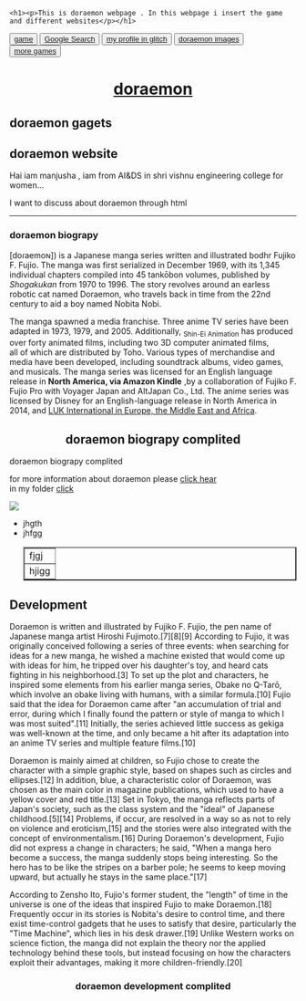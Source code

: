 
<html>

<head>
<link rel="stylesheet" type="text/css" href="mystylecss.css">

    <h1><p>This is doraemon webpage . In this webpage i insert the game and different websites</p></h1>
</head>

<body >

<button type="button" class="btn btn-game"><a href="https://manjusha18.github.io/Manjusha18/">game</a></button>
	<button class ="btn btn-primary" ><a href="https://www.google.com/" target="_blank">Google Search</a></button>
<button type="button" class="btn btn-profile"><a href=  "https://glitch.com/edit/#!/flaxen-nickel-school?path=index.html%3A11%3A9">my profile in glitch </a></button>
<button type="button" class="btn btn-doraemon images"><a href="https://wallpapercave.com/doraemon-hd-wallpapers">doraemon images</a></button>
	<button type="button" class="btn btn-warning"><a href = "https://poki.com/">more games</a></button>
	<div> <u><h1 align="center"> doraemon </h1></u>
<h2> doraemon gagets </h2>
<h2> doraemon website </h2>
</div>
<p>Hai iam manjusha , iam from AI&DS in shri vishnu engineering college for women...</p> I want to discuss about doraemon through html <hr>
	<h3 align ="left">doraemon biograpy</h3>
       [doɾaemoɴ]) is a Japanese manga series written and illustrated bodhr Fujiko F. Fujio. The manga was first serialized in December 1969, with its 1,345 individual chapters compiled into 45 tankōbon volumes, published by <i>Shogakukan</i> from 1970 to 1996. The story revolves around an earless robotic cat named Doraemon, who travels back in time from the 22nd century to aid a boy named Nobita Nobi.<p>The manga spawned a media franchise. Three anime TV series have been adapted in 1973, 1979, and 2005. Additionally, <sub>Shin-Ei Animation</sub> has produced over forty animated films, including two 3D computer animated films,<br> all of which are distributed by Toho. Various types of merchandise and media have been developed, including soundtrack albums, video games, and musicals. The manga series was licensed for an English language release in <b> North America, via Amazon Kindle</b> ,by a collaboration of Fujiko F. Fujio Pro with Voyager Japan and AltJapan Co., Ltd. The anime series was licensed by Disney for an English-language release in North America in 2014, and <u>LUK International in Europe, the Middle East and Africa</u>.</p>
       <h2 align ="center">doraemon biograpy complited</h2>
       <spam align ="center" >doraemon biograpy complited</spam>
<p>for more information about doraemon please <a href="https://dbpedia.org/page/Doraemon" >click hear</a>
<br> in my folder <a href="1st prgm.html">click</a></p>
<img src="https://lumiere-a.akamaihd.net/v1/images/open-uri20150608-27674-qkvy28_b0d936ca.jpeg?region=0%2C0%2C800%2C600">
<ul>
<li> jhgth </li>
<li> jhfgg</li> 

<table border="2px"
<tr>
	<td>fjgj</td>
</tr>
<tr>
	<td>hjigg</tr>
</tr>
</table>

</ul>

<p> <b> <h2>Development</h2> </b>
Doraemon is written and illustrated by Fujiko F. Fujio, the pen name of Japanese manga artist Hiroshi Fujimoto.[7][8][9] According to Fujio, it was originally conceived following a series of three events: when searching for ideas for a new manga, he wished a machine existed that would come up with ideas for him, he tripped over his daughter's toy, and heard cats fighting in his neighborhood.[3] To set up the plot and characters, he inspired some elements from his earlier manga series, Obake no Q-Tarō, which involve an obake living with humans, with a similar formula.[10] Fujio said that the idea for Doraemon came after "an accumulation of trial and error, during which I finally found the pattern or style of manga to which I was most suited".[11] Initially, the series achieved little success as gekiga was well-known at the time, and only became a hit after its adaptation into an anime TV series and multiple feature films.[10]

<p>Doraemon is mainly aimed at children, so Fujio chose to create the character with a simple graphic style, based on shapes such as circles and ellipses.[12] In addition, blue, a characteristic color of Doraemon, was chosen as the main color in magazine publications, which used to have a yellow cover and red title.[13] Set in Tokyo, the manga reflects parts of Japan's society, such as the class system and the "ideal" of Japanese childhood.[5][14] Problems, if occur, are resolved in a way so as not to rely on violence and eroticism,[15] and the stories were also integrated with the concept of environmentalism.[16] During Doraemon's development, Fujio did not express a change in characters; he said, "When a manga hero become a success, the manga suddenly stops being interesting. So the hero has to be like the stripes on a barber pole; he seems to keep moving upward, but actually he stays in the same place."[17]</p>

According to Zensho Ito, Fujio's former student, the "length" of time in the universe is one of the ideas that inspired Fujio to make Doraemon.[18] Frequently occur in its stories is Nobita's desire to control time, and there exist time-control gadgets that he uses to satisfy that desire, particularly the "Time Machine", which lies in his desk drawer.[19] Unlike Western works on science fiction, the manga did not explain the theory nor the applied technology behind these tools, but instead focusing on how the characters exploit their advantages, making it more children-friendly.[20]</p>
<h3 align ="center">doraemon development complited</h3>
</body>

</html>
